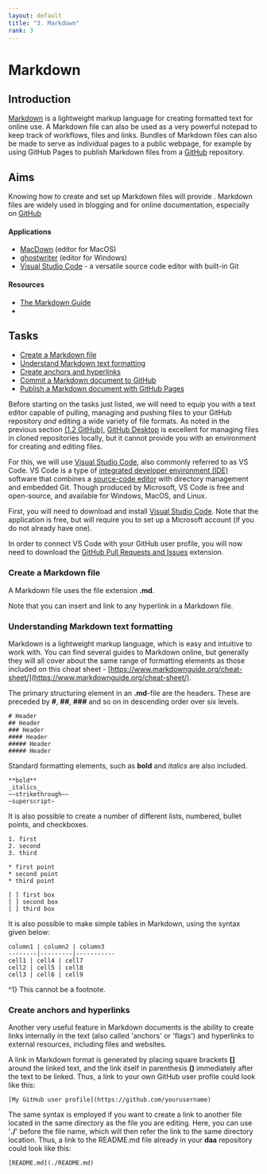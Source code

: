 ```yaml
---
layout: default
title: "3. Markdown"
rank: 3
---
```


# Markdown
## Introduction
[Markdown](https://daringfireball.net/projects/markdown/) is a lightweight markup language for creating formatted text for online use. A Markdown file can also be used as a very powerful notepad to keep track of workflows, files and links. Bundles of Markdown files can also be made to serve as individual pages to a public webpage, for example by using GitHub Pages to publish Markdown files from a [GitHub](github.com) repository.

## Aims
Knowing how to create and set up Markdown files will provide . Markdown files are widely used in blogging and for online documentation, especially on [GitHub](github.com)

#### Applications
* [MacDown](https://macdown.uranusjr.com) (editor for MacOS)
* [ghostwriter](https://wereturtle.github.io/ghostwriter/) (editor for Windows)
* [Visual Studio Code](https://code.visualstudio.com) - a versatile source code editor with built-in Git

#### Resources

* [The Markdown Guide](https://www.markdownguide.org)
* 

## Tasks
* [Create a Markdown file](#task1)
* [Understand Markdown text formatting](#task2)
* [Create anchors and hyperlinks](#task3)
* [Commit a Markdown document to GitHub](#task4)
* [Publish a Markdown document with GitHub Pages](#task5)

Before starting on the tasks just listed, we will need to equip you with a text editor capable of pulling, managing and pushing files to your GitHub repository _and_ editing a wide variety of file formats. As noted in the previous section [(1.2 GitHub)](./1_2_github.md), [GitHub Desktop](https://desktop.github.com) is excellent for managing files in cloned repositories locally, but it cannot provide you with an environment for creating and editing files.

For this, we will use [Visual Studio Code](https://code.visualstudio.com), also commonly referred to as VS Code. VS Code is a type of [integrated developer environment (IDE)](https://en.wikipedia.org/wiki/Integrated_development_environment) software that combines a [source-code editor](https://en.wikipedia.org/wiki/Source-code_editor) with directory management and embedded Git. Though produced by Microsoft, VS Code is free and open-source, and available for Windows, MacOS, and Linux.

First, you will need to download and install [Visual Studio Code](https://code.visualstudio.com). Note that the application is free, but will require you to set up a Microsoft account (if you do not already have one).

In order to connect VS Code with your GitHub user profile, you will now need to download the [GitHub Pull Requests and Issues](https://code.visualstudio.com/docs/editor/github) extension.

### <a id="task1">Create a Markdown file</a>
A Markdown file uses the file extension **.md**.

Note that you can insert and link to any hyperlink in a Markdown file.

### <a id="task2">Understanding Markdown text formatting</a>
Markdown is a lightweight markup language, which is easy and intuitive to work with. You can find several guides to Markdown online, but generally they will all cover about the same range of formatting elements as those included on this cheat sheet - [https://www.markdownguide.org/cheat-sheet/](https://www.markdownguide.org/cheat-sheet/).

The primary structuring element in an **.md**-file are the headers. These are preceded by **#**, **##**, **###** and so on in descending order over six levels.

```
# Header
## Header
### Header
#### Header
##### Header
##### Header
```

Standard formatting elements, such as **bold** and _italics_ are also included.

```
**bold**
_italics_
~~strikethrough~~
~superscript~
```
It is also possible to create a number of different lists, numbered, bullet points, and checkboxes.

```
1. first
2. second
3. third

* first point
* second point
* third point

[ ] first box
[ ] second box
[ ] third box
```

It is also possible to make simple tables in Markdown, using the syntax given below:

```
column1 | column2 | column3
--------|---------|-----------
cell1 | cell4 | cell7
cell2 | cell5 | cell8
cell3 | cell6 | cell9
```

^1} This cannot be a footnote.

### <a id="task3">Create anchors and hyperlinks</a>
Another very useful feature in Markdown documents is the ability to create links internally in the text (also called 'anchors' or 'flags') and hyperlinks to external resources, including files and websites.

A link in Markdown format is generated by placing square brackets **[]** around the linked text, and the link itself in parenthesis **()** immediately after the text to be linked. Thus, a link to your own GitHub user profile could look like this:

```
[My GitHub user profile](https://github.com/yourusername)
```

The same syntax is employed if you want to create a link to another file located in the same directory as the file you are editing. Here, you can use '**./**' before the file name, which will then refer the link to the same directory location. Thus, a link to the README.md file already in your **daa** repository could look like this:

```
[README.md](./README.md)
```



